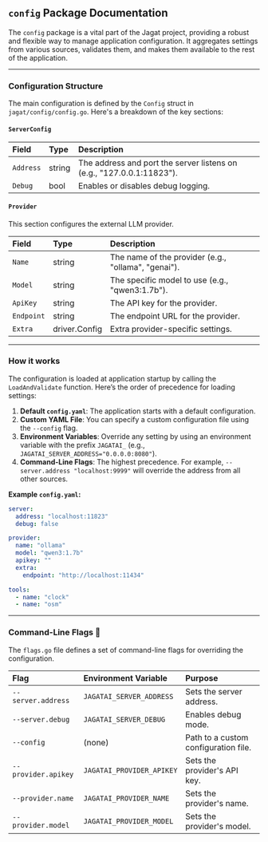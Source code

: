 ## `config` Package Documentation

The `config` package is a vital part of the Jagat project, providing a robust and flexible way to manage application configuration. It aggregates settings from various sources, validates them, and makes them available to the rest of the application.

---

### Configuration Structure

The main configuration is defined by the `Config` struct in `jagat/config/config.go`. Here's a breakdown of the key sections:

#### `ServerConfig`

| Field     | Type   | Description                                                           |
| :-------- | :----- | :-------------------------------------------------------------------- |
| `Address` | string | The address and port the server listens on (e.g., "127.0.0.1:11823"). |
| `Debug`   | bool   | Enables or disables debug logging.                                    |

#### `Provider`

This section configures the external LLM provider.

| Field      | Type          | Description                                                   |
| :--------- | :------------ | :------------------------------------------------------------ |
| `Name`     | string        | The name of the provider (e.g., "ollama", "genai"). |
| `Model`    | string        | The specific model to use (e.g., "qwen3:1.7b").               |
| `ApiKey`   | string        | The API key for the provider.                                 |
| `Endpoint` | string        | The endpoint URL for the provider.                            |
| `Extra`    | driver.Config | Extra provider-specific settings.                             |

---

### How it works

The configuration is loaded at application startup by calling the `LoadAndValidate` function. Here’s the order of precedence for loading settings:

1.  **Default `config.yaml`**: The application starts with a default configuration.
2.  **Custom YAML File**: You can specify a custom configuration file using the `--config` flag.
3.  **Environment Variables**: Override any setting by using an environment variable with the prefix `JAGATAI_` (e.g., `JAGATAI_SERVER_ADDRESS="0.0.0.0:8080"`).
4.  **Command-Line Flags**: The highest precedence. For example, `--server.address "localhost:9999"` will override the address from all other sources.

**Example `config.yaml`:**

```yaml
server:
  address: "localhost:11823"
  debug: false

provider:
  name: "ollama"
  model: "qwen3:1.7b"
  apikey: ""
  extra:
    endpoint: "http://localhost:11434"

tools:
  - name: "clock"
  - name: "osm"
```

---

### Command-Line Flags 🚩

The `flags.go` file defines a set of command-line flags for overriding the configuration.

| Flag                | Environment Variable      | Purpose                              |
| :------------------ | :------------------------ | :----------------------------------- |
| `--server.address`  | `JAGATAI_SERVER_ADDRESS`  | Sets the server address.             |
| `--server.debug`    | `JAGATAI_SERVER_DEBUG`    | Enables debug mode.                  |
| `--config`          | (none)                    | Path to a custom configuration file. |
| `--provider.apikey` | `JAGATAI_PROVIDER_APIKEY` | Sets the provider's API key.         |
| `--provider.name`   | `JAGATAI_PROVIDER_NAME`   | Sets the provider's name.            |
| `--provider.model`  | `JAGATAI_PROVIDER_MODEL`  | Sets the provider's model.           |
